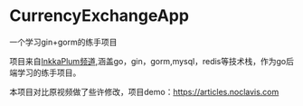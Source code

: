 # CurrencyExchangeApp
一个学习gin+gorm的练手项目

项目来自[InkkaPlum频道](https://www.bilibili.com/video/BV1BY4UefEkM?spm_id_from=333.788.videopod.episodes&vd_source=0be75e7d22545b9af949277322a382cc&p=6),涵盖go，gin，gorm,mysql，redis等技术栈，作为go后端学习的练手项目。

本项目对比原视频做了些许修改，项目demo：https://articles.noclavis.com